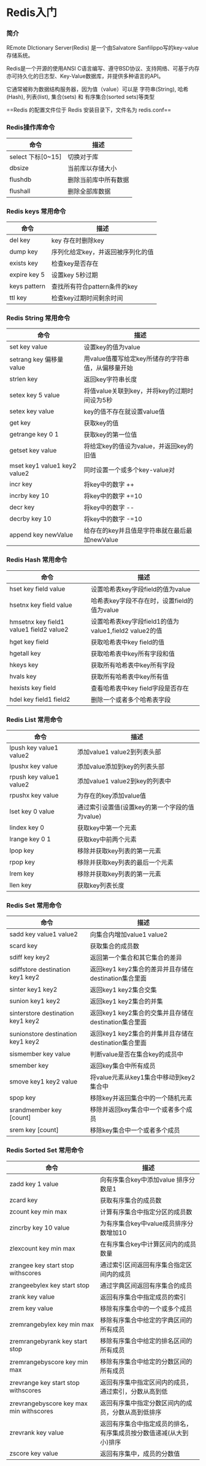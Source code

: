 # Redis入门

### 简介

REmote DIctionary Server(Redis) 是一个由Salvatore Sanfilippo写的key-value存储系统。

Redis是一个开源的使用ANSI C语言编写、遵守BSD协议、支持网络、可基于内存亦可持久化的日志型、Key-Value数据库，并提供多种语言的API。

它通常被称为数据结构服务器，因为值（value）可以是 字符串(String), 哈希(Hash), 列表(list), 集合(sets) 和 有序集合(sorted sets)等类型

==Redis 的配置文件位于 Redis 安装目录下，文件名为 redis.conf==
### Redis操作库命令

|  命令| 描述 |
| --- | --- |
| select 下标[0~15]|  切换对于库 |
| dbsize|  当前库以存储大小 |
| flushdb|  删除当前库中所有数据 |
| flushall| 删除全部库数据 |

### Redis keys 常用命令


|  命令| 描述 |
| --- | --- |
| del key |  key 存在时删除key |
| dump key |  序列化给定key，并返回被序列化的值 |
| exists key |  检查key是否存在 |
| expire key 5 |  设置key 5秒过期 |
| keys pattern |  查找所有符合pattern条件的key |
| ttl key |  检查key过期时间剩余时间 |


### Redis String 常用命令

|  命令| 描述 |
| --- | --- |
| set key value|  设置key的值为value |
| setrang key 偏移量 value| 用value值覆写给定key所储存的字符串值，从偏移量开始|
| strlen key| 返回key字符串长度|
| setex key 5 value| 将值value关联到key，并将key的过期时间设为5秒|
| setex key value| key的值不存在就设置value值|
| get key |  获取key的值 |
| getrange key 0 1|  获取key的第一位值 |
| getset key value|  将给定key的值设为value，并返回key的旧值 |
| mset key1 value1 key2 value2 | 同时设置一个或多个key-value对|
| incr key |将key中的数字 ++|
| incrby key 10 |将key中的数字 +=10 |
| decr key |将key中的数字 -- |
| decrby key 10 |将key中的数字 -=10 |
| append key newValue |给存在的key并且值是字符串就在最后最加newValue |

### Redis Hash 常用命令

|  命令| 描述 |
| --- | --- |
| hset key field value|  设置哈希表key字段field的值为value |
| hsetnx key field value|  哈希表key字段不存在时，设置field的值为value |
| hmsetnx key field1 value1 field2 value2|  设置哈希表key字段field1的值为value1,field2 value2的值 |
| hget key field|  获取哈希表中key field的值 |
| hgetall key|  获取哈希表中key所有字段和值 |
| hkeys key|  获取所有哈希表中key所有字段 |
| hvals key|  获取所有哈希表中key所有值 |
| hexists key field|  查看哈希表中key field字段是否存在 |
| hdel key field1 field2|  删除一个或者多个哈希表字段 |


### Redis List 常用命令

|  命令| 描述 |
| --- | --- |
| lpush key value1 value2|  添加value1 value2到列表头部 |
| lpushx key value|  添加value添加到key的列表头部 |
| rpush key value1 value2|  添加value1 value2到key的列表中 |
| rpushx key value|  为存在的key添加value值 |
| lset key 0 value|  通过索引设置值(设置key的第一个字段的值为value) |
| lindex key 0|  获取key中第一个元素 |
| lrange key 0 1|  获取key中前两个元素 |
| lpop key|  移除并获取key列表的第一元素 |
| rpop key|  移除并获取key列表的最后一个元素 |
| lrem key |  移除并获取key列表的第一元素 |
| llen key |  获取key列表长度 |

### Redis Set 常用命令

|  命令| 描述 |
| --- | --- |
| sadd key value1 value2|  向集合内增加value1 value2 |
| scard key | 获取集合的成员数 |
| sdiff key key2| 返回第一个集合和其它集合的差异 |
| sdiffstore destination key1 key2| 返回key1 key2集合的差异并且存储在destination集合里面 |
| sinter key1 key2| 返回key1 key2集合交集 |
| sunion key1 key2 | 返回key1 key2集合的并集 |
| sinterstore destination key1 key2| 返回key1 key2集合的交集并且存储在destination集合里面 |
| sunionstore destination key1 key2| 返回key1 key2集合的并集并且存储在destination集合里面 |
| sismember key value| 判断value是否在集合key的成员中 |
| smember key | 返回key集合中所有成员 |
| smove key1 key2 value | 将value元素从key1集合中移动到key2集合中 |
| spop key | 移除key并返回集合中的一个随机元素 |
| srandmember key [count] | 移除并返回key集合中一个或者多个成员 |
| srem key [count] | 移除key集合中一个或者多个成员 |

### Redis Sorted Set 常用命令

|  命令| 描述 |
| --- | --- |
| zadd key 1 value|  向有序集合key中添加value 排序分数是1 |
| zcard key|  获取有序集合的成员数 |
| zcount key min max|  计算有序集合中指定分区的成员数 |
| zincrby key 10 value| 为有序集合key中value成员排序分数增加10|
| zlexcount key min max| 在有序集合key中计算区间内的成员数量|
| zrangee key start stop withscores| 通过索引区间返回有序集合指定区间内的成员|
| zrangeebylex key start stop| 通过字典区间返回有序集合的成员|
| zrank key value| 返回有序集合中指定成员的索引|
| zrem key value| 移除有序集合中的一个或多个成员|
| zremrangebylex key min max| 移除有序集合中给定的字典区间的所有成员|
| zremrangebyrank key start stop| 移除有序集合中给定的排名区间的所有成员|
| zremrangebyscore key min max| 移除有序集合中给定的分数区间的所有成员|
| zrevrange key start stop withscores | 返回有序集中指定区间内的成员，通过索引，分数从高到低|
| zrevrangebyscore key max min withscores | 返回有序集中指定分数区间内的成员，分数从高到低排序|
| zrevrank key value | 返回有序集合中指定成员的排名，有序集成员按分数值递减(从大到小)排序|
| zscore key value | 返回有序集中，成员的分数值|








    
